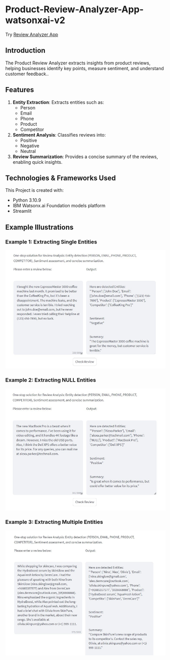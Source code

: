 # Product-Review-Analyzer-App-watsonxai-v2

Try [Review Analyzer App](https://reviews-watson.streamlit.app/)

## Introduction
The Product Review Analyzer extracts insights from product reviews, helping businesses identify key points, measure sentiment, and understand customer feedback..

## Features
1. **Entity Extraction**: Extracts entities such as:
   - Person
   - Email
   - Phone
   - Product
   - Competitor
2. **Sentiment Analysis**: Classifies reviews into:
   - Positive
   - Negative
   - Neutral
3. **Review Summarization**: Provides a concise summary of the reviews, enabling quick insights.

## Technologies & Frameworks Used
This Project is created with:
* Python 3.10.9
* IBM Watsonx.ai Foundation models platform
* Streamlit

## Example Illustrations

### Example 1: Extracting Single Entities
![Entity Extraction Example](https://github.com/amaan-ai/Product-Review-Analyzer-App-watsonxai-v2/blob/main/sample_test_runs/test_run_1.jpg)

### Example 2: Extracting NULL Entities
![Sentiment Analysis Example](https://github.com/amaan-ai/Product-Review-Analyzer-App-watsonxai-v2/blob/main/sample_test_runs/test_run_2.jpg)

### Example 3: Extracting Multiple Entities
![Review Summarization Example](https://github.com/amaan-ai/Product-Review-Analyzer-App-watsonxai-v2/blob/main/sample_test_runs/test_run_3.jpg)

